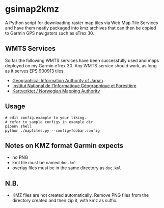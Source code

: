 # gsimap2kmz

A Python script for downloading raster map tiles via Web Map Tile Services and have them neatly packaged into kmz archives that can then be copied to Garmin GPS navigators such as eTrex 30.

## WMTS Services
So far the following WMTS services have been successfully used and maps deployed on my Garmin eTrex 30. Any WMTS service should work, as long as it serves EPS:900913 tiles.
- [Geographical Information Authority of Japan](https://www.gsi.go.jp/)
- [Institut National de l'Informatique Géographique et Forestière](http://www.ign.fr/)
- [Kartverktet / Norwegian Mapping Authority](https://www.kartverket.no/)

## Usage
```
# edit config.example to your liking.
# refer to sample configs in example dir.
pipenv shell
python ./maptiles.py --config=foobar.config
```

## Notes on KMZ format Garmin expects
* no PNG
* kml file must be named `doc.kml`
* overlay files must be in the same directory as `doc.kml`

## N.B.
- KMZ files are not created automatically. Remove PNG files from the directory created and then zip it, with kmz as suffix.
